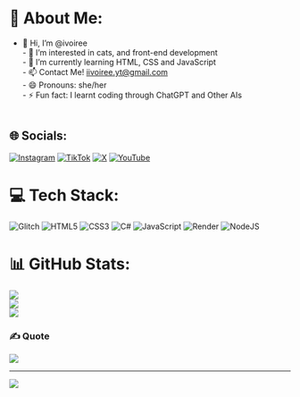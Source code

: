 # 💫 About Me:
- 👋 Hi, I’m @ivoiree<br>- 👀 I’m interested in cats, and front-end development<br>- 🌱 I’m currently learning HTML, CSS and JavaScript<br>- 📫 Contact Me! iivoiree.yt@gmail.com<br>- 😄 Pronouns: she/her<br>- ⚡ Fun fact: I learnt coding through ChatGPT and Other AIs<br><br>


## 🌐 Socials:
[![Instagram](https://img.shields.io/badge/Instagram-%23E4405F.svg?logo=Instagram&logoColor=white)](https://instagram.com/iivoiree) [![TikTok](https://img.shields.io/badge/TikTok-%23000000.svg?logo=TikTok&logoColor=white)](https://tiktok.com/@iivoiree) [![X](https://img.shields.io/badge/X-black.svg?logo=X&logoColor=white)](https://x.com/exeduh_) [![YouTube](https://img.shields.io/badge/YouTube-%23FF0000.svg?logo=YouTube&logoColor=white)](https://youtube.com/@iivoiree) 

# 💻 Tech Stack:
![Glitch](https://img.shields.io/badge/glitch-%233333FF.svg?style=for-the-badge&logo=glitch&logoColor=white) ![HTML5](https://img.shields.io/badge/html5-%23E34F26.svg?style=for-the-badge&logo=html5&logoColor=white) ![CSS3](https://img.shields.io/badge/css3-%231572B6.svg?style=for-the-badge&logo=css3&logoColor=white) ![C#](https://img.shields.io/badge/c%23-%23239120.svg?style=for-the-badge&logo=csharp&logoColor=white) ![JavaScript](https://img.shields.io/badge/javascript-%23323330.svg?style=for-the-badge&logo=javascript&logoColor=%23F7DF1E) ![Render](https://img.shields.io/badge/Render-%46E3B7.svg?style=for-the-badge&logo=render&logoColor=white) ![NodeJS](https://img.shields.io/badge/node.js-6DA55F?style=for-the-badge&logo=node.js&logoColor=white)
# 📊 GitHub Stats:
![](https://github-readme-stats.vercel.app/api?username=iivoiree&theme=dark&hide_border=false&include_all_commits=false&count_private=false)<br/>
![](https://github-readme-streak-stats.herokuapp.com/?user=iivoiree&theme=dark&hide_border=false)<br/>
![](https://github-readme-stats.vercel.app/api/top-langs/?username=iivoiree&theme=dark&hide_border=false&include_all_commits=false&count_private=false&layout=compact)

### ✍️ Quote
![](https://quotes-github-readme.vercel.app/api?type=horizontal&theme=radical)

---
[![](https://visitcount.itsvg.in/api?id=iivoiree&icon=0&color=0)](https://visitcount.itsvg.in)

